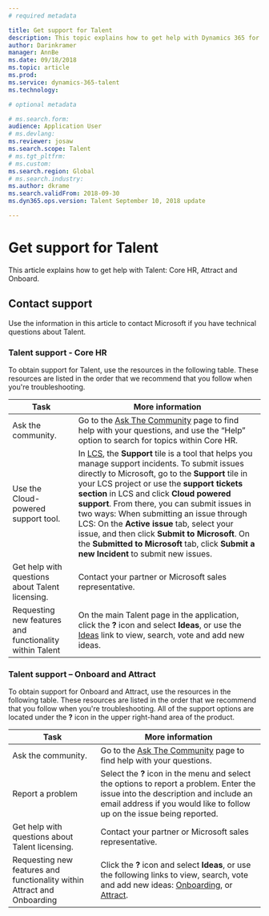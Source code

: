 ```yaml
---
# required metadata

title: Get support for Talent
description: This topic explains how to get help with Dynamics 365 for Talent.
author: Darinkramer
manager: AnnBe
ms.date: 09/18/2018
ms.topic: article
ms.prod: 
ms.service: dynamics-365-talent
ms.technology: 

# optional metadata

# ms.search.form: 
audience: Application User
# ms.devlang: 
ms.reviewer: josaw
ms.search.scope: Talent
# ms.tgt_pltfrm: 
# ms.custom: 
ms.search.region: Global
# ms.search.industry: 
ms.author: dkrame
ms.search.validFrom: 2018-09-30
ms.dyn365.ops.version: Talent September 10, 2018 update

---
```


# Get support for Talent

This article explains how to get help with Talent: Core HR, Attract and Onboard.

Contact support
---------------

Use the information in this article to contact Microsoft if you have technical
questions about Talent.

### Talent support - Core HR

To obtain support for Talent, use the resources in the following table. These
resources are listed in the order that we recommend that you follow when you're
troubleshooting.

| **Task**                                                | **More information**                                                                                                                                                                                                                                                                                                                                                                                                                                                                                                                                            |
|---------------------------------------------------------|-----------------------------------------------------------------------------------------------------------------------------------------------------------------------------------------------------------------------------------------------------------------------------------------------------------------------------------------------------------------------------------------------------------------------------------------------------------------------------------------------------------------------------------------------------------------|
| Ask the community.                                      | Go to the [Ask The Community](https://community.dynamics.com/365/talent) page to find help with your questions, and use the “Help” option to search for topics within Core HR.                                                                                                                                                                                                                                                                                                                                                                                  |
| Use the Cloud-powered support tool.                     | In [LCS](https://lcs.dynamics.com/), the **Support** tile is a tool that helps you manage support incidents. To submit issues directly to Microsoft, go to the **Support** tile in your LCS project or use the **support tickets section** in LCS and click **Cloud powered support**. From there, you can submit issues in two ways: When submitting an issue through LCS: On the **Active issue** tab, select your issue, and then click **Submit to Microsoft**. On the **Submitted to Microsoft** tab, click **Submit a new Incident** to submit new issues. |
| Get help with questions about Talent licensing.         | Contact your partner or Microsoft sales representative.                                                                                                                                                                                                                                                                                                                                                                                                                                                                                                         |
| Requesting new features and functionality within Talent | On the main Talent page in the application, click the **?** icon and select **Ideas**, or use the [Ideas](https://powerusers.microsoft.com/t5/Ideas-for-Human-Resources/idb-p/HumanResources) link to view, search, vote and add new ideas.                                                                                                                                                                                                                                                                                                                      |

### Talent support – Onboard and Attract

To obtain support for Onboard and Attract, use the resources in the following
table. These resources are listed in the order that we recommend that you follow
when you're troubleshooting. All of the support options are located under the
**?** icon in the upper right-hand area of the product.

| **Task**                                                                | **More information**                                                                                                                                                                                                                                                                           |
|-------------------------------------------------------------------------|------------------------------------------------------------------------------------------------------------------------------------------------------------------------------------------------------------------------------------------------------------------------------------------------|
| Ask the community.                                                      | Go to the [Ask The Community](https://community.dynamics.com/365/talent) page to find help with your questions.                                                                                                                                                                                |
| Report a problem                                                        | Select the **?** icon in the menu and select the options to report a problem. Enter the issue into the description and include an email address if you would like to follow up on the issue being reported.                                                                                           |
| Get help with questions about Talent licensing.                         | Contact your partner or Microsoft sales representative.                                                                                                                                                                                                                                        |
| Requesting new features and functionality within Attract and Onboarding | Click the **?** icon and select **Ideas**, or use the following links to view, search, vote and add new ideas: [Onboarding](https://powerusers.microsoft.com/t5/Ideas-for-Onboard/idb-p/Onboard), or [Attract](https://powerusers.microsoft.com/t5/Ideas-for-Attract/idb-p/Attract). |
